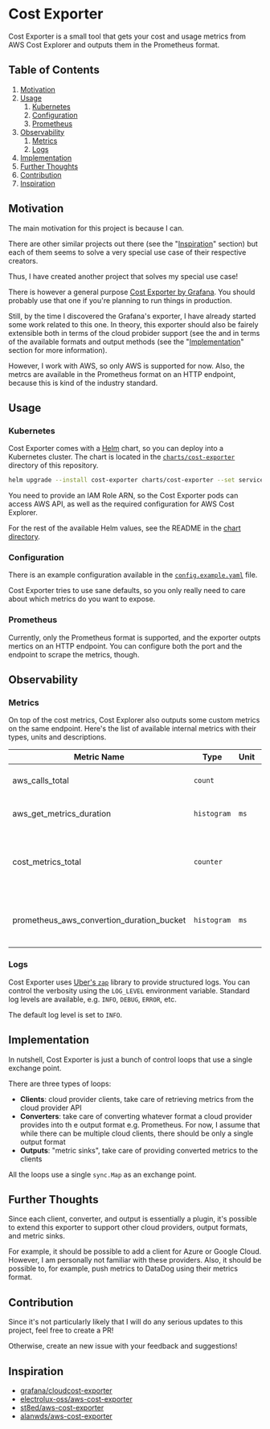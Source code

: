 # Cost Exporter

Cost Exporter is a small tool that gets your cost and usage metrics from AWS Cost 
Explorer and outputs them in the Prometheus format.

## Table of Contents

1. [Motivation](#motivation)
2. [Usage](#usage) 
    1. [Kubernetes](#kubernetes)
    2. [Configuration](#configuration)
    3. [Prometheus](#prometheus)
3. [Observability](#observability)
    1. [Metrics](#metrics)
    2. [Logs](#logs)
4. [Implementation](#implementation)
5. [Further Thoughts](#further-thoughts)
6. [Contribution](#contribution)
7. [Inspiration](#inspiration)

## Motivation

The main motivation for this project is because I can.

There are other similar projects out there (see the "[Inspiration](#inspiration)" section)
but each of them seems to solve a very special use case of their respective creators.

Thus, I have created another project that solves my special use case!

There is however a general purpose [Cost Exporter by Grafana](https://github.com/grafana/cloudcost-exporter).
You should probably use that one if you're planning to run things in production.

Still, by the time I discovered the Grafana's exporter, I have already started some work related to this one.
In theory, this exporter should also be fairely extensible both in terms of the cloud probider support (see the 
and in terms of the available formats and output methods (see the "[Implementation](#implementation)" section for more information).

However, I work with AWS, so only AWS is supported for now. Also, the metrcs are available
in the Prometheus format on an HTTP endpoint, because this is kind of the industry standard.

## Usage

### Kubernetes

Cost Exporter comes with a [Helm](https://helm.sh/) chart, so you can deploy into a Kubernetes cluster.
The chart is located in the [`charts/cost-exporter`](./charts/cost-exporter) directory of
this repository.

```bash
helm upgrade --install cost-exporter charts/cost-exporter --set serviceAccount.awsRoleArn="..."
```

You need to provide an IAM Role ARN, so the Cost Exporter pods can access AWS API,
as well as the required configuration for AWS Cost Explorer.

For the rest of the available Helm values, see the README in the [chart directory](./charts/cost-exporter/README.md).

### Configuration

There is an example configuration available in the [`config.example.yaml`](./config.example.yaml) file.

Cost Exporter tries to use sane defaults, so you only really need to care about which metrics
do you want to expose.

### Prometheus

Currently, only the Prometheus format is supported, and the exporter outpts mertics on an HTTP endpoint.
You can configure both the port and the endpoint to scrape the metrics, though.

## Observability

### Metrics

On top of the cost metrics, Cost Explorer also outputs some custom metrics on the same endpoint.
Here's the list of available internal metrics with their types, units and descriptions.

| Metric Name | Type | Unit | Description |
|-------------|------|------|-------------|
| aws_calls_total | `count` |   | Total calls made to AWS API |
| aws_get_metrics_duration | `histogram` | `ms` | Duration of API calls to AWS |
| cost_metrics_total | `counter` |   | Total number of the exported cost metrics |
| prometheus_aws_convertion_duration_bucket | `histogram` | `ms` | Time it takes to convert the cost metrics |
 
### Logs

Cost Exporter uses [Uber's `zap`](https://github.com/uber-go/zap) library to provide structured logs.
You can control the verbosity using the `LOG_LEVEL` environment variable.
Standard log levels are available, e.g. `INFO`, `DEBUG`, `ERROR`, etc. 

The default log level is set to `INFO`.

## Implementation

In nutshell, Cost Exporter is just a bunch of control loops that use a single exchange point.

There are three types of loops:
- **Clients**: cloud provider clients, take care of retrieving metrics from the cloud provider API
- **Converters**: take care of converting whatever format a cloud provider provides into th e output format e.g. Prometheus. For now, I assume that while there can be multiple cloud clients, there should be only a single output format
- **Outputs**: "metric sinks", take care of providing converted metrics to the clients

All the loops use a single `sync.Map` as an exchange point.

## Further Thoughts

Since each client, converter, and output is essentially a plugin, it's possible to extend this exporter
to support other cloud providers, output formats, and metric sinks.

For example, it should be possible to add a client for Azure or Google Cloud.
However, I am personally not familiar with these providers.
Also, it should be possible to, for example, push metrics to DataDog using their metrics format.

## Contribution

Since it's not particularly likely that I will do any serious updates to this project,
feel free to create a PR!

Otherwise, create an new issue with your feedback and suggestions!

## Inspiration

- [grafana/cloudcost-exporter](https://github.com/grafana/cloudcost-exporter)
- [electrolux-oss/aws-cost-exporter](https://github.com/electrolux-oss/aws-cost-exporter)
- [st8ed/aws-cost-exporter](https://github.com/st8ed/aws-cost-exporter)
- [alanwds/aws-cost-exporter](https://github.com/alanwds/aws-cost-exporter)
